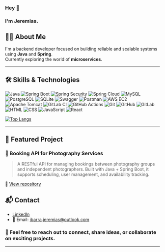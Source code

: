### Hey 👋  
### I'm Jeremias.

## 🧑‍💻 About Me

I'm a backend developer focused on building reliable and scalable systems using **Java** and **Spring**.  
Currently exploring the world of **microservices**.

---

## 🛠️ Skills & Technologies

<p>
  
  <img alt="Java" src="https://img.shields.io/badge/Java-%23ED8B00.svg?style=flat&logo=openjdk&logoColor=white" />
  <img alt="Spring Boot" src="https://img.shields.io/badge/Spring%20Boot-6DB33F?style=flat&logo=spring-boot&logoColor=white" />
  <img alt="Spring Security" src="https://img.shields.io/badge/Spring%20Security-6DB33F?style=flat&logo=spring&logoColor=white" />
  <img alt="Spring Cloud" src="https://img.shields.io/badge/Spring%20Cloud-6DB33F?style=flat&logo=spring&logoColor=white" />

  
  <img alt="MySQL" src="https://img.shields.io/badge/MySQL-%2300f.svg?style=flat&logo=mysql&logoColor=white" />
  <img alt="PostgreSQL" src="https://img.shields.io/badge/PostgreSQL-%23316192.svg?style=flat&logo=postgresql&logoColor=white" />
  <img alt="SQLite" src="https://img.shields.io/badge/SQLite-%2307405e.svg?style=flat&logo=sqlite&logoColor=white" />

  
  <img alt="Swagger" src="https://img.shields.io/badge/-Swagger-%23Clojure?style=flat&logo=swagger&logoColor=white" />
  <img alt="Postman" src="https://img.shields.io/badge/Postman-FF6C37?style=flat&logo=postman&logoColor=white" />

  
  <img alt="AWS EC2" src="https://img.shields.io/badge/AWS%20EC2-232323?style=flat&logo=amazonwebservices&logoColor=white" />
  <img alt="Apache Tomcat" src="https://img.shields.io/badge/Apache%20Tomcat-%23F8DC75.svg?style=flat&logo=apache-tomcat&logoColor=black" />
  
  <img alt="GitLab CI" src="https://img.shields.io/badge/GitLab%20Pipelines-FCA121?style=flat&logo=gitlab&logoColor=white" />
  <img alt="GitHub Actions" src="https://img.shields.io/badge/GitHub%20Actions-%232671E5.svg?style=flat&logo=githubactions&logoColor=white"/>

  
  <img alt="Git" src="https://img.shields.io/badge/-Git-f1502f?style=flat&logo=git&logoColor=white" />
  <img alt="GitHub" src="https://img.shields.io/badge/-GitHub-171515?style=flat&logo=github&logoColor=white" />
  <img alt="GitLab" src="https://img.shields.io/badge/GitLab-%23181717.svg?style=flat&logo=gitlab&logoColor=white" />

  
  <img alt="HTML" src="https://img.shields.io/badge/HTML5-E34F26?style=flat&logo=html5&logoColor=white" />
  <img alt="CSS" src="https://img.shields.io/badge/CSS3-1572B6?style=flat&logo=css3&logoColor=white" />
  <img alt="JavaScript" src="https://img.shields.io/badge/Javascript-%23323330.svg?style=flat&logo=javascript&logoColor=%23F7DF1E%22" />
  <img alt="React" src="https://img.shields.io/badge/React-20232A?style=flat&logo=react&logoColor=61DAFB" />
</p>

[![Top Langs](https://github-readme-stats.vercel.app/api/top-langs/?username=jearcode&count_private=true&hide=css,javascript,html&langs_count=5&theme=tokyonight)](https://github.com/anuraghazra/github-readme-stats)

---





## 🌟 Featured Project

### 📸 Booking API for Photography Services  
> A RESTful API for managing bookings between photography groups and independent photographers. Built with Java + Spring Boot, it supports scheduling, user management, and availability tracking.

🔗 [View repository](https://github.com/JearCode/photography-booking-api)

## 📬 Contact

- [LinkedIn](https://www.linkedin.com/in/ibarrajeremias/)  
- 📧 Email: ibarra.jeremias@outlook.com 

### 📣 Feel free to reach out to connect, share ideas, or collaborate on exciting projects.
---
